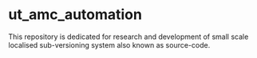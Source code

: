 # ut_amc_automation
This repository is dedicated for research and development of small scale localised sub-versioning system also known as source-code.
